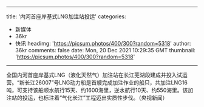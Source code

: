 
---
title: '内河首座岸基式LNG加注站投运'
categories: 
 - 新媒体
 - 36kr
 - 快讯
headimg: 'https://picsum.photos/400/300?random=5318'
author: 36kr
comments: false
date: Mon, 20 Dec 2021 10:29:35 GMT
thumbnail: 'https://picsum.photos/400/300?random=5318'
---

<div>   
全国内河首座岸基式LNG（液化天然气）加注站在长江芜湖段建成并投入试运营。“新长江26007”号LNG动力船是首艘完成加注作业的船只，共加注LNG16吨，可支持该船顺水航行15天、约1600海里，逆水航行10天、约550海里。该加注站的投运，也标注着“气化长江”工程迈出实质性步伐。（央视新闻）  
</div>
            